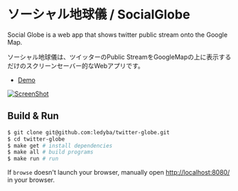 # ソーシャル地球儀 / SocialGlobe

Social Globe is a web app that shows twitter public stream onto the Google Map.

ソーシャル地球儀は、ツイッターのPublic StreamをGoogleMapの上に表示するだけのスクリーンセーバー的なWebアプリです。

 - [Demo](http://ledyba.org/TwitterGlobe/)

[![ScreenShot](https://raw.github.com/ledyba/TwitterGlobe/master/screenshot.jpg)](http://ledyba.org/TwitterGlobe/)

## Build & Run ##

```sh
$ git clone git@github.com:ledyba/twitter-globe.git
$ cd twitter-globe
$ make get # install dependencies
$ make all # build programs
$ make run # run
```

If `browse` doesn't launch your browser, manually open [http://localhost:8080/](http://localhost:8080/) in your browser.
